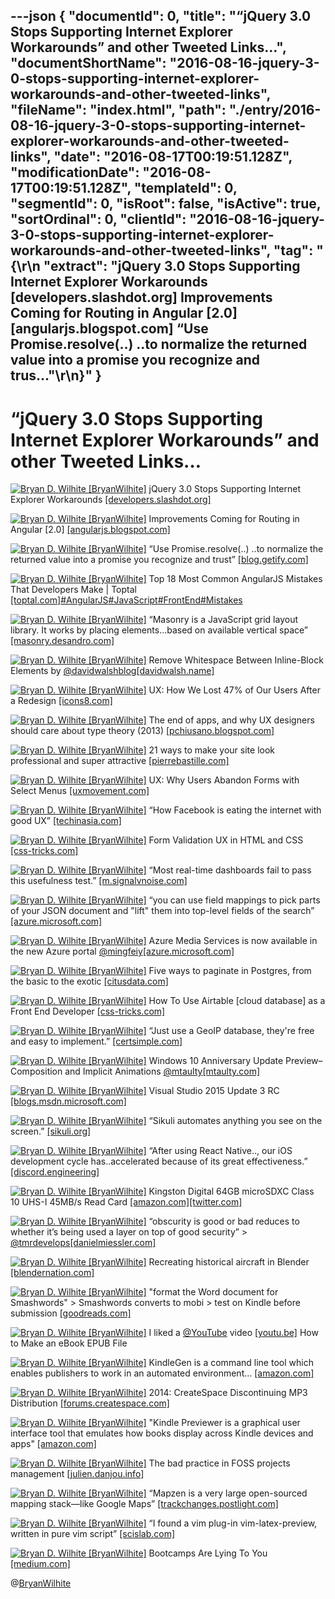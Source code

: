 ---json
{
  "documentId": 0,
  "title": "“jQuery 3.0 Stops Supporting Internet Explorer Workarounds” and other Tweeted Links…",
  "documentShortName": "2016-08-16-jquery-3-0-stops-supporting-internet-explorer-workarounds-and-other-tweeted-links",
  "fileName": "index.html",
  "path": "./entry/2016-08-16-jquery-3-0-stops-supporting-internet-explorer-workarounds-and-other-tweeted-links",
  "date": "2016-08-17T00:19:51.128Z",
  "modificationDate": "2016-08-17T00:19:51.128Z",
  "templateId": 0,
  "segmentId": 0,
  "isRoot": false,
  "isActive": true,
  "sortOrdinal": 0,
  "clientId": "2016-08-16-jquery-3-0-stops-supporting-internet-explorer-workarounds-and-other-tweeted-links",
  "tag": "{\r\n  \"extract\": \"jQuery 3.0 Stops Supporting Internet Explorer Workarounds [developers.slashdot.org] Improvements Coming for Routing in Angular [2.0] [angularjs.blogspot.com] “Use Promise.resolve(..) ..to normalize the returned value into a promise you recognize and trus...\"\r\n}"
}
---

# “jQuery 3.0 Stops Supporting Internet Explorer Workarounds” and other Tweeted Links…

[<img alt="Bryan D. Wilhite [BryanWilhite]" src="https://songhay.blob.core.windows.net/shared-social-twitter/BryanWilhite.jpeg">](http://songhayblog.azurewebsites.net/ "Bryan D. Wilhite [BryanWilhite]") jQuery 3.0 Stops Supporting Internet Explorer Workarounds [[developers.slashdot.org]](https://developers.slashdot.org/story/16/06/11/0135250/jquery-30-stops-supporting-internet-explorer-workarounds?utm_source=feedly1.0mainlinkanon&utm_medium=feed)

[<img alt="Bryan D. Wilhite [BryanWilhite]" src="https://songhay.blob.core.windows.net/shared-social-twitter/BryanWilhite.jpeg">](http://songhayblog.azurewebsites.net/ "Bryan D. Wilhite [BryanWilhite]") Improvements Coming for Routing in Angular [2.0] [[angularjs.blogspot.com]](http://angularjs.blogspot.com/2016/06/improvements-coming-for-routing-in.html)

[<img alt="Bryan D. Wilhite [BryanWilhite]" src="https://songhay.blob.core.windows.net/shared-social-twitter/BryanWilhite.jpeg">](http://songhayblog.azurewebsites.net/ "Bryan D. Wilhite [BryanWilhite]") “Use Promise.resolve(..) ..to normalize the returned value into a promise you recognize and trust” [[blog.getify.com]](https://blog.getify.com/promises-wrong-ways/)

[<img alt="Bryan D. Wilhite [BryanWilhite]" src="https://songhay.blob.core.windows.net/shared-social-twitter/BryanWilhite.jpeg">](http://songhayblog.azurewebsites.net/ "Bryan D. Wilhite [BryanWilhite]") Top 18 Most Common AngularJS Mistakes That Developers Make | Toptal [[toptal.com]](https://www.toptal.com/angular-js/top-18-most-common-angularjs-developer-mistakes)[#AngularJS](http://twitter.com/search?q=%23AngularJS)[#JavaScript](http://twitter.com/search?q=%23JavaScript)[#FrontEnd](http://twitter.com/search?q=%23FrontEnd)[#Mistakes](http://twitter.com/search?q=%23Mistakes)

[<img alt="Bryan D. Wilhite [BryanWilhite]" src="https://songhay.blob.core.windows.net/shared-social-twitter/BryanWilhite.jpeg">](http://songhayblog.azurewebsites.net/ "Bryan D. Wilhite [BryanWilhite]") “Masonry is a JavaScript grid layout library. It works by placing elements…based on available vertical space” [[masonry.desandro.com]](http://masonry.desandro.com/)

[<img alt="Bryan D. Wilhite [BryanWilhite]" src="https://songhay.blob.core.windows.net/shared-social-twitter/BryanWilhite.jpeg">](http://songhayblog.azurewebsites.net/ "Bryan D. Wilhite [BryanWilhite]") Remove Whitespace Between Inline-Block Elements by [@davidwalshblog](http://twitter.com/davidwalshblog)[[davidwalsh.name]](https://davidwalsh.name/remove-whitespace-inline-block)

[<img alt="Bryan D. Wilhite [BryanWilhite]" src="https://songhay.blob.core.windows.net/shared-social-twitter/BryanWilhite.jpeg">](http://songhayblog.azurewebsites.net/ "Bryan D. Wilhite [BryanWilhite]") UX: How We Lost 47% of Our Users After a Redesign [[icons8.com]](https://icons8.com/articles/how-we-lost-47-of-our-users-after-a-redesign/)

[<img alt="Bryan D. Wilhite [BryanWilhite]" src="https://songhay.blob.core.windows.net/shared-social-twitter/BryanWilhite.jpeg">](http://songhayblog.azurewebsites.net/ "Bryan D. Wilhite [BryanWilhite]") The end of apps, and why UX designers should care about type theory (2013) [[pchiusano.blogspot.com]](http://pchiusano.blogspot.com/2013/05/the-future-of-software-end-of-apps-and.html)

[<img alt="Bryan D. Wilhite [BryanWilhite]" src="https://songhay.blob.core.windows.net/shared-social-twitter/BryanWilhite.jpeg">](http://songhayblog.azurewebsites.net/ "Bryan D. Wilhite [BryanWilhite]") 21 ways to make your site look professional and super attractive [[pierrebastille.com]](https://pierrebastille.com/site-professional-attractive/)

[<img alt="Bryan D. Wilhite [BryanWilhite]" src="https://songhay.blob.core.windows.net/shared-social-twitter/BryanWilhite.jpeg">](http://songhayblog.azurewebsites.net/ "Bryan D. Wilhite [BryanWilhite]") UX: Why Users Abandon Forms with Select Menus [[uxmovement.com]](http://uxmovement.com/forms/why-users-abandon-forms-with-select-menus/)

[<img alt="Bryan D. Wilhite [BryanWilhite]" src="https://songhay.blob.core.windows.net/shared-social-twitter/BryanWilhite.jpeg">](http://songhayblog.azurewebsites.net/ "Bryan D. Wilhite [BryanWilhite]") “How Facebook is eating the internet with good UX” [[techinasia.com]](https://www.techinasia.com/talk/facebook-eating-internet-with-good-ux)

[<img alt="Bryan D. Wilhite [BryanWilhite]" src="https://songhay.blob.core.windows.net/shared-social-twitter/BryanWilhite.jpeg">](http://songhayblog.azurewebsites.net/ "Bryan D. Wilhite [BryanWilhite]") Form Validation UX in HTML and CSS [[css-tricks.com]](https://css-tricks.com/form-validation-ux-html-css/)

[<img alt="Bryan D. Wilhite [BryanWilhite]" src="https://songhay.blob.core.windows.net/shared-social-twitter/BryanWilhite.jpeg">](http://songhayblog.azurewebsites.net/ "Bryan D. Wilhite [BryanWilhite]") “Most real-time dashboards fail to pass this usefulness test.” [[m.signalvnoise.com]](https://m.signalvnoise.com/real-time-dashboards-considered-harmful-7ab026942ac)

[<img alt="Bryan D. Wilhite [BryanWilhite]" src="https://songhay.blob.core.windows.net/shared-social-twitter/BryanWilhite.jpeg">](http://songhayblog.azurewebsites.net/ "Bryan D. Wilhite [BryanWilhite]") “you can use field mappings to pick parts of your JSON document and "lift" them into top-level fields of the search” [[azure.microsoft.com]](https://azure.microsoft.com/en-us/documentation/articles/search-howto-index-json-blobs/)

[<img alt="Bryan D. Wilhite [BryanWilhite]" src="https://songhay.blob.core.windows.net/shared-social-twitter/BryanWilhite.jpeg">](http://songhayblog.azurewebsites.net/ "Bryan D. Wilhite [BryanWilhite]") Azure Media Services is now available in the new Azure portal [@mingfeiy](http://twitter.com/mingfeiy)[[azure.microsoft.com]](https://azure.microsoft.com/en-us/blog/azure-media-services-is-now-available-in-the-new-azure-portal/)

[<img alt="Bryan D. Wilhite [BryanWilhite]" src="https://songhay.blob.core.windows.net/shared-social-twitter/BryanWilhite.jpeg">](http://songhayblog.azurewebsites.net/ "Bryan D. Wilhite [BryanWilhite]") Five ways to paginate in Postgres, from the basic to the exotic [[citusdata.com]](https://www.citusdata.com/blog/1872-joe-nelson/409-five-ways-paginate-postgres-basic-exotic)

[<img alt="Bryan D. Wilhite [BryanWilhite]" src="https://songhay.blob.core.windows.net/shared-social-twitter/BryanWilhite.jpeg">](http://songhayblog.azurewebsites.net/ "Bryan D. Wilhite [BryanWilhite]") How To Use Airtable [cloud database] as a Front End Developer [[css-tricks.com]](https://css-tricks.com/use-airtable-front-end-developer/)

[<img alt="Bryan D. Wilhite [BryanWilhite]" src="https://songhay.blob.core.windows.net/shared-social-twitter/BryanWilhite.jpeg">](http://songhayblog.azurewebsites.net/ "Bryan D. Wilhite [BryanWilhite]") “Just use a GeoIP database, they're free and easy to implement.” [[certsimple.com]](https://certsimple.com/blog/product-development-for-non-us-markets)

[<img alt="Bryan D. Wilhite [BryanWilhite]" src="https://songhay.blob.core.windows.net/shared-social-twitter/BryanWilhite.jpeg">](http://songhayblog.azurewebsites.net/ "Bryan D. Wilhite [BryanWilhite]") Windows 10 Anniversary Update Preview–Composition and Implicit Animations [@mtaulty](http://twitter.com/mtaulty)[[mtaulty.com]](https://mtaulty.com/2016/06/07/windows-10-anniversary-update-preview-composition-and-implicit-animations/)

[<img alt="Bryan D. Wilhite [BryanWilhite]" src="https://songhay.blob.core.windows.net/shared-social-twitter/BryanWilhite.jpeg">](http://songhayblog.azurewebsites.net/ "Bryan D. Wilhite [BryanWilhite]") Visual Studio 2015 Update 3 RC [[blogs.msdn.microsoft.com]](https://blogs.msdn.microsoft.com/visualstudio/2016/06/07/visual-studio-2015-update-3-rc/)

[<img alt="Bryan D. Wilhite [BryanWilhite]" src="https://songhay.blob.core.windows.net/shared-social-twitter/BryanWilhite.jpeg">](http://songhayblog.azurewebsites.net/ "Bryan D. Wilhite [BryanWilhite]") “Sikuli automates anything you see on the screen.” [[sikuli.org]](http://www.sikuli.org/)

[<img alt="Bryan D. Wilhite [BryanWilhite]" src="https://songhay.blob.core.windows.net/shared-social-twitter/BryanWilhite.jpeg">](http://songhayblog.azurewebsites.net/ "Bryan D. Wilhite [BryanWilhite]") “After using React Native.., our iOS development cycle has..accelerated because of its great effectiveness.” [[discord.engineering]](https://discord.engineering/react-native-deep-dive-91fd5e949933)

[<img alt="Bryan D. Wilhite [BryanWilhite]" src="https://songhay.blob.core.windows.net/shared-social-twitter/BryanWilhite.jpeg">](http://songhayblog.azurewebsites.net/ "Bryan D. Wilhite [BryanWilhite]") Kingston Digital 64GB microSDXC Class 10 UHS-I 45MB/s Read Card [[amazon.com]](http://www.amazon.com/Kingston-Digital-64GB-microSDXC-SDC10G2/dp/B0162YQHJA%3Fpsc%3D1%26SubscriptionId%3D1SW6D7X6ZXXR92KVX0G2%26tag%3Dthekintespacec00%26linkCode%3Dxm2%26camp%3D2025%26creative%3D165953%26creativeASIN%3DB0162YQHJA)[[twitter.com]](http://twitter.com/BryanWilhite/status/741388861788426241/photo/1)

[<img alt="Bryan D. Wilhite [BryanWilhite]" src="https://songhay.blob.core.windows.net/shared-social-twitter/BryanWilhite.jpeg">](http://songhayblog.azurewebsites.net/ "Bryan D. Wilhite [BryanWilhite]") “obscurity is good or bad reduces to whether it’s being used a layer on top of good security” > [@tmrdevelops](http://twitter.com/tmrdevelops)[[danielmiessler.com]](https://danielmiessler.com/study/security-by-obscurity/)

[<img alt="Bryan D. Wilhite [BryanWilhite]" src="https://songhay.blob.core.windows.net/shared-social-twitter/BryanWilhite.jpeg">](http://songhayblog.azurewebsites.net/ "Bryan D. Wilhite [BryanWilhite]") Recreating historical aircraft in Blender [[blendernation.com]](http://www.blendernation.com/2016/06/07/recreating-historical-aircraft-blender/)

[<img alt="Bryan D. Wilhite [BryanWilhite]" src="https://songhay.blob.core.windows.net/shared-social-twitter/BryanWilhite.jpeg">](http://songhayblog.azurewebsites.net/ "Bryan D. Wilhite [BryanWilhite]") "format the Word document for Smashwords" > Smashwords converts to mobi > test on Kindle before submission [[goodreads.com]](https://www.goodreads.com/topic/show/969587-please-help-how-do-you-format-for-kindle)

[<img alt="Bryan D. Wilhite [BryanWilhite]" src="https://songhay.blob.core.windows.net/shared-social-twitter/BryanWilhite.jpeg">](http://songhayblog.azurewebsites.net/ "Bryan D. Wilhite [BryanWilhite]") I liked a [@YouTube](http://twitter.com/YouTube) video [[youtu.be]](http://youtu.be/EiUMb7bgYeQ?a) How to Make an eBook EPUB File

[<img alt="Bryan D. Wilhite [BryanWilhite]" src="https://songhay.blob.core.windows.net/shared-social-twitter/BryanWilhite.jpeg">](http://songhayblog.azurewebsites.net/ "Bryan D. Wilhite [BryanWilhite]") KindleGen is a command line tool which enables publishers to work in an automated environment... [[amazon.com]](http://www.amazon.com/gp/feature.html?docId=1000765211)

[<img alt="Bryan D. Wilhite [BryanWilhite]" src="https://songhay.blob.core.windows.net/shared-social-twitter/BryanWilhite.jpeg">](http://songhayblog.azurewebsites.net/ "Bryan D. Wilhite [BryanWilhite]") 2014: CreateSpace Discontinuing MP3 Distribution [[forums.createspace.com]](https://forums.createspace.com/en/community/message/276150)

[<img alt="Bryan D. Wilhite [BryanWilhite]" src="https://songhay.blob.core.windows.net/shared-social-twitter/BryanWilhite.jpeg">](http://songhayblog.azurewebsites.net/ "Bryan D. Wilhite [BryanWilhite]") "Kindle Previewer is a graphical user interface tool that emulates how books display across Kindle devices and apps" [[amazon.com]](http://www.amazon.com/gp/feature.html?docId=1000765261)

[<img alt="Bryan D. Wilhite [BryanWilhite]" src="https://songhay.blob.core.windows.net/shared-social-twitter/BryanWilhite.jpeg">](http://songhayblog.azurewebsites.net/ "Bryan D. Wilhite [BryanWilhite]") The bad practice in FOSS projects management [[julien.danjou.info]](https://julien.danjou.info/blog/2016/foss-projects-management-bad-practice)

[<img alt="Bryan D. Wilhite [BryanWilhite]" src="https://songhay.blob.core.windows.net/shared-social-twitter/BryanWilhite.jpeg">](http://songhayblog.azurewebsites.net/ "Bryan D. Wilhite [BryanWilhite]") “Mapzen is a very large open-sourced mapping stack—like Google Maps” [[trackchanges.postlight.com]](https://trackchanges.postlight.com/open-source-geo-is-really-something-right-now-f8e310c5f57a)

[<img alt="Bryan D. Wilhite [BryanWilhite]" src="https://songhay.blob.core.windows.net/shared-social-twitter/BryanWilhite.jpeg">](http://songhayblog.azurewebsites.net/ "Bryan D. Wilhite [BryanWilhite]") “I found a vim plug-in vim-latex-preview, written in pure vim script” [[scislab.com]](https://www.scislab.com/en/blog/yong-vimlai-xie-latexwen-dang/)

[<img alt="Bryan D. Wilhite [BryanWilhite]" src="https://songhay.blob.core.windows.net/shared-social-twitter/BryanWilhite.jpeg">](http://songhayblog.azurewebsites.net/ "Bryan D. Wilhite [BryanWilhite]") Bootcamps Are Lying To You [[medium.com]](https://medium.com/@novohispano/bootcamps-are-lying-to-you-67f74fe4ed73)

@[BryanWilhite](https://twitter.com/BryanWilhite)
